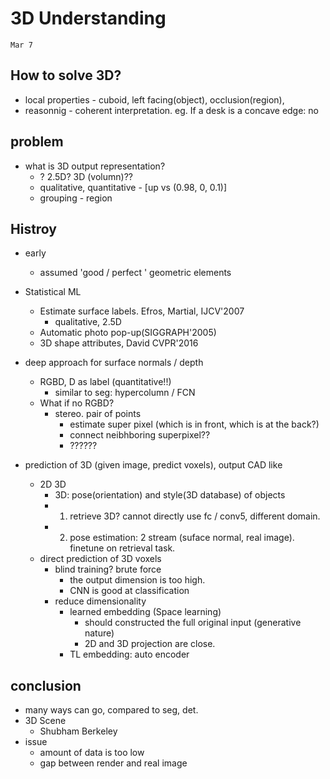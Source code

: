 # 3D Understanding
`Mar 7`

## How to solve 3D?
- local properties - cuboid, left facing(object), occlusion(region),
- reasonnig - coherent interpretation. eg. If a desk is a concave edge: no

## problem
- what is 3D output representation?
    + ? 2.5D? 3D (volumn)??
    + qualitative, quantitative  - [up vs (0.98, 0, 0.1)]
    + grouping - region

## Histroy
- early
    + assumed 'good / perfect ' geometric elements
- Statistical ML
    + Estimate surface labels. Efros, Martial, IJCV'2007
        * qualitative, 2.5D
    + Automatic photo pop-up(SIGGRAPH'2005)
    + 3D shape attributes, David CVPR'2016

- deep approach for surface normals / depth
    + RGBD, D as label (quantitative!!)
        * similar to seg: hypercolumn / FCN
    + What if no RGBD?
        * stereo. pair of points
            - estimate super pixel (which is in front, which is at the back?)
            - connect neibhboring superpixel??
            - ??????
- prediction of 3D (given image, predict voxels), output CAD like 
    + 2D 3D
        * 3D: pose(orientation) and style(3D database) of objects
        * 1. retrieve 3D? cannot directly use fc / conv5, different domain. 
        * 2. pose estimation: 2 stream (suface normal, real image). finetune on retrieval task.
    + direct prediction of 3D voxels
        * blind training? brute force
            - the output dimension is too high.
            - CNN is good at classification
        * reduce dimensionality 
            - learned embedding (Space learning)
                + should constructed the full original input (generative nature)
                + 2D and 3D projection are close.
            - TL embedding: auto encoder

## conclusion
- many ways can go, compared to seg, det.
- 3D Scene
    + Shubham Berkeley
- issue
    + amount of data is too low
    + gap between render and real image
